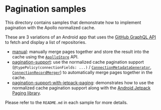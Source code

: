 # Pagination samples

This directory contains samples that demonstrate how to implement pagination with the Apollo normalized cache.

These are 3 variations of an Android app that uses the [GitHub GraphQL API](https://docs.github.com/en/graphql) to fetch and display a list of repositories.

- [manual](./manual): manually merge pages together and store the result into the cache using the [`ApolloStore`](https://apollographql.github.io/apollo-kotlin-normalized-cache-incubating/kdoc/normalized-cache-incubating/com.apollographql.cache.normalized/-apollo-store/index.html?query=interface%20ApolloStore) API.
- [pagination-support](./pagination-support): use the normalized cache pagination support (`@typePolicy(connectionFields: ...)` / [`ConnectionMetadataGenerator`](https://apollographql.github.io/apollo-kotlin-normalized-cache-incubating/kdoc/normalized-cache-incubating/com.apollographql.cache.normalized.api/-connection-metadata-generator/index.html?query=class%20ConnectionMetadataGenerator(connectionTypes:%20Set%3CString%3E)%20:%20MetadataGenerator), [`ConnectionRecordMerger`](https://apollographql.github.io/apollo-kotlin-normalized-cache-incubating/kdoc/normalized-cache-incubating/com.apollographql.cache.normalized.api/-connection-record-merger.html?query=val%20ConnectionRecordMerger:%20FieldRecordMerger)) to automatically merge pages together in the cache.
- [pagination-support-with-jetpack-paging](./pagination-support-with-jetpack-paging): demonstrates how to use the normalized cache pagination support along with the [Android Jetpack Paging library](https://developer.android.com/topic/libraries/architecture/paging/v3-overview). 

Please refer to the `README.md` in each sample for more details.
